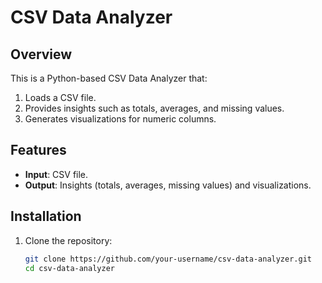# CSV Data Analyzer

## Overview
This is a Python-based CSV Data Analyzer that:
1. Loads a CSV file.
2. Provides insights such as totals, averages, and missing values.
3. Generates visualizations for numeric columns.

## Features
- **Input**: CSV file.
- **Output**: Insights (totals, averages, missing values) and visualizations.

## Installation
1. Clone the repository:
   ```bash
   git clone https://github.com/your-username/csv-data-analyzer.git
   cd csv-data-analyzer
